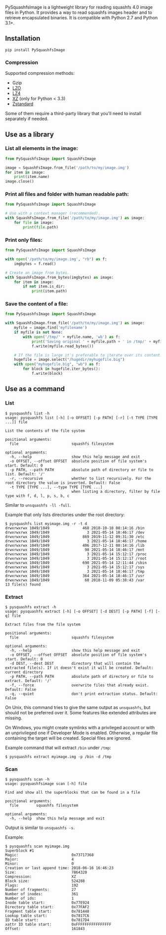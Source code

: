 PySquashfsImage is a lightweight library for reading squashfs 4.0 image files in Python.
It provides a way to read squashfs images header and to retrieve encapsulated binaries.
It is compatible with Python 2.7 and Python 3.1+.

## Installation

```
pip install PySquashfsImage
```

### Compression

Supported compression methods:

- Gzip
- [LZO](https://pypi.org/project/python-lzo/)
- [LZ4](https://pypi.org/project/lz4/)
- [XZ](https://pypi.org/project/backports.lzma/) (only for Python < 3.3)
- [Zstandard](https://pypi.org/project/zstandard/)

Some of them require a third-party library that you'll need to install
separately if needed.

## Use as a library

### List all elements in the image:
```python
from PySquashfsImage import SquashFsImage

image = SquashFsImage.from_file('/path/to/my/image.img')
for item in image:
    print(item.name)
image.close()
```

### Print all files and folder with human readable path:
```python
from PySquashfsImage import SquashFsImage

# Use with a context manager (recommended).
with SquashFsImage.from_file('/path/to/my/image.img') as image:
    for file in image:
        print(file.path)
```

### Print only files:
```python
from PySquashfsImage import SquashFsImage

with open('/path/to/my/image.img', "rb") as f:
    imgbytes = f.read()

# Create an image from bytes.
with SquashFsImage.from_bytes(imgbytes) as image:
    for item in image:
        if not item.is_dir:
            print(item.path)
```

### Save the content of a file:
```python
from PySquashfsImage import SquashFsImage

with SquashFsImage.from_file('/path/to/my/image.img') as image:
    myfile = image.find('myfilename')
    if myfile is not None:
        with open('/tmp/' + myfile.name, 'wb') as f:
            print('Saving original ' + myfile.path + ' in /tmp/' + myfile.name)
            f.write(myfile.read_bytes())

    # If the file is large it's preferable to iterate over its content.
    hugefile = image.select("/hugedir/myhugefile.big")
    with open("myhugefile.big", "wb") as f:
        for block in hugefile.iter_bytes():
            f.write(block)
```

## Use as a command

### List

```
$ pysquashfs list -h
usage: pysquashfs list [-h] [-o OFFSET] [-p PATH] [-r] [-t TYPE [TYPE ...]] file

List the contents of the file system

positional arguments:
  file                        squashfs filesystem

optional arguments:
  -h, --help                  show this help message and exit
  -o OFFSET, --offset OFFSET  absolute position of file system's start. Default: 0
  -p PATH, --path PATH        absolute path of directory or file to list. Default: '/'
  -r, --recursive             whether to list recursively. For the root directory the value is inverted. Default: False
  -t TYPE [TYPE ...], --type TYPE [TYPE ...]
                              when listing a directory, filter by file type with f, d, l, p, s, b, c
```

Similar to `unsquashfs -ll -full`.

Example that only lists directories under the root directory:
```
$ pysquashfs list myimage.img -r -t d
drwxrwxrwx 1049/1049               468 2018-10-10 08:14:16 /bin
drwxrwxrwx 1049/1049                 3 2021-05-14 18:46:17 /dev
drwxrwxrwx 1049/1049               869 2019-11-12 09:31:30 /etc
drwxrwxrwx 1049/1049                 3 2021-05-14 18:46:17 /home
drwxrwxrwx 1049/1049               406 2017-12-11 08:14:16 /lib
drwxrwxrwx 1049/1049                98 2021-05-14 18:46:17 /mnt
drwxrwxrwx 1049/1049                 3 2021-05-14 15:12:17 /proc
drwxrwxrwx 1049/1049                 3 2021-05-14 15:12:17 /root
drwxrwxrwx 1049/1049               690 2021-05-14 12:11:44 /sbin
drwxrwxrwx 1049/1049                 3 2021-05-14 15:12:17 /sys
drwxrwxrwx 1049/1049                 3 2021-05-14 18:46:17 /tmp
drwxrwxrwx 1049/1049               364 2021-05-14 18:46:17 /usr
drwxrwxrwx 1049/1049                60 2018-11-09 05:38:43 /var
13 file(s) found
```

### Extract

```
$ pysquashfs extract -h
usage: pysquashfs extract [-h] [-o OFFSET] [-d DEST] [-p PATH] [-f] [-q] file

Extract files from the file system

positional arguments:
  file                        squashfs filesystem

optional arguments:
  -h, --help                  show this help message and exit
  -o OFFSET, --offset OFFSET  absolute position of file system's start. Default: 0
  -d DEST, --dest DEST        directory that will contain the extracted file(s). If it doesn't exist it will be created. Default: current directory
  -p PATH, --path PATH        absolute path of directory or file to extract. Default: '/'
  -f, --force                 overwrite files that already exist. Default: False
  -q, --quiet                 don't print extraction status. Default: False
```

On Unix, this command tries to give the same output as `unsquashfs`, but should
not be preferred over it. Some features like extended attributes are missing.

On Windows, you might create symlinks with a privileged account or with an
unprivileged one if Developer Mode is enabled.
Otherwise, a regular file containing the target will be created.
Special files are ignored.

Example command that will extract `/bin` under `/tmp`:
```
$ pysquashfs extract myimage.img -p /bin -d /tmp
```

### Scan

```
$ pysquashfs scan -h
usage: pysquashfsimage scan [-h] file

Find and show all the superblocks that can be found in a file

positional arguments:
  file        squashfs filesystem

optional arguments:
  -h, --help  show this help message and exit
```

Output is similar to `unsquashfs -s`.

Example:
```
$ pysquashfs scan myimage.img
Superblock #1
Magic:                        0x73717368
Major:                        4
Minor:                        0
Creation or last append time: 2018-06-16 16:46:23
Size:                         7864320
Compression:                  XZ
Block size:                   524288
Flags:                        192
Number of fragments:          27
Number of inodes:             361
Number of ids:                1
Inode table start:            0x77E924
Directory table start:        0x77FAF2
Fragment table start:         0x781448
Lookup table start:           0x7817C6
ID table start:               0x7817D4
xattr ID table start:         0xFFFFFFFFFFFFFFFF
Offset:                       161843
```